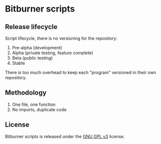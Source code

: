 # Bitburner scripts

## Release lifecycle

Script lifecycle, there is no versioning for the repository:

1. Pre-alpha (development)
2. Alpha (private testing, feature complete)
3. Beta (public testing)
4. Stable

There is too much overhead to keep each "program" versioned in their own repository.

## Methodology

1. One file, one function
2. No imports, duplicate code

## License

Bitburner scripts is released under the [GNU GPL v3](https://www.gnu.org/licenses/gpl.html) license.
